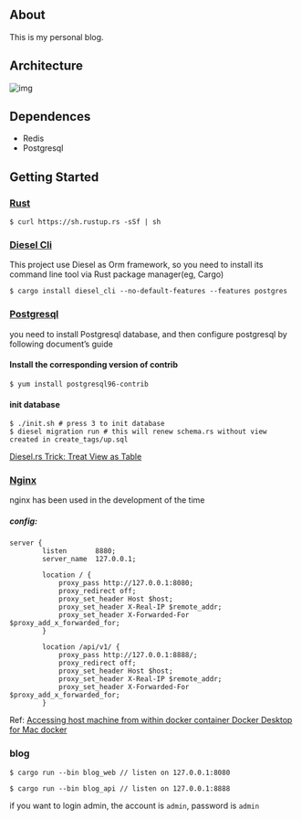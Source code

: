 ## About

This is my personal blog.

## Architecture

![img](imges/architecture.png)

## Dependences
- Redis
- Postgresql

## Getting Started

### [Rust](https://www.rust-lang.org/)

```
$ curl https://sh.rustup.rs -sSf | sh
```

### [Diesel Cli](https://github.com/diesel-rs/diesel)
This project use Diesel as Orm framework, so you need to install its command line tool via Rust package manager(eg, Cargo)
```
$ cargo install diesel_cli --no-default-features --features postgres
```

### [Postgresql](https://www.postgresql.org/)
you need to install Postgresql database, and then configure postgresql by following document’s guide

#### Install the corresponding version of contrib
```
$ yum install postgresql96-contrib
```

#### init database
```
$ ./init.sh # press 3 to init database
$ diesel migration run # this will renew schema.rs without view created in create_tags/up.sql
```
[Diesel.rs Trick: Treat View as Table](https://deterministic.space/diesel-view-table-trick.html)

### [Nginx](http://nginx.org/en/download.html)
nginx has been used in the development of the time

##### config:
```
server {
        listen       8880;
        server_name  127.0.0.1;

        location / {
            proxy_pass http://127.0.0.1:8080;
            proxy_redirect off;
            proxy_set_header Host $host;
            proxy_set_header X-Real-IP $remote_addr;
            proxy_set_header X-Forwarded-For $proxy_add_x_forwarded_for;
        }

        location /api/v1/ {
            proxy_pass http://127.0.0.1:8888/;
            proxy_redirect off;
            proxy_set_header Host $host;
            proxy_set_header X-Real-IP $remote_addr;
            proxy_set_header X-Forwarded-For $proxy_add_x_forwarded_for;
        }
```
Ref: 
[Accessing host machine from within docker container Docker Desktop for Mac docker](https://forums.docker.com/t/accessing-host-machine-from-within-docker-container/14248/15)

### blog
```
$ cargo run --bin blog_web // listen on 127.0.0.1:8080

$ cargo run --bin blog_api // listen on 127.0.0.1:8888
```

if you want to login admin, the account is `admin`, password is `admin`
